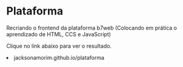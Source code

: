 # Plataforma
Recriando o frontend da plataforma b7web (Colocando em prática o aprendizado de HTML, CCS e JavaScript)

Clique no link abaixo para ver o resultado.
<li>jacksonamorim.github.io/plataforma</li>
